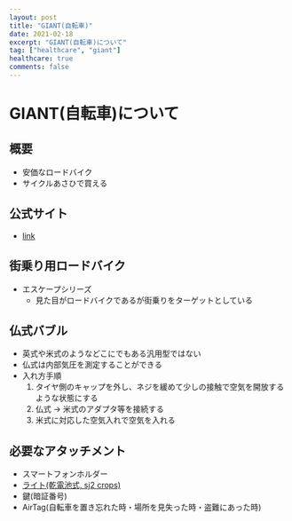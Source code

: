 ```yaml
---
layout: post
title: "GIANT(自転車)"
date: 2021-02-18
excerpt: "GIANT(自転車)について"
tag: ["healthcare", "giant"]
healthcare: true
comments: false
---
```


# GIANT(自転車)について

## 概要
 - 安価なロードバイク
 - サイクルあさひで買える

## 公式サイト
 - [link](https://www.giant.co.jp/)

## 街乗り用ロードバイク
 - エスケープシリーズ
   - 見た目がロードバイクであるが街乗りをターゲットとしている
 
## 仏式バブル
 - 英式や米式のようなどこにでもある汎用型ではない
 - 仏式は内部気圧を測定することができる
 - 入れ方手順
   1. タイヤ側のキャップを外し、ネジを緩めて少しの接触で空気を開放するような状態にする
   2. 仏式 -> 米式のアダプタ等を接続する
   3. 米式に対応した空気入れで空気を入れる

## 必要なアタッチメント
 - スマートフォンホルダー
 - [ライト(乾電池式, sj2 crops)](https://www.crops-sports.com/support-contact-qa)
 - 鍵(暗証番号)
 - AirTag(自転車を置き忘れた時・場所を見失った時・盗難にあった時)

